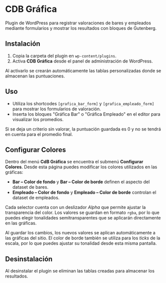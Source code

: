# CDB Gráfica

Plugin de WordPress para registrar valoraciones de bares y empleados mediante formularios y mostrar los resultados con bloques de Gutenberg.

## Instalación

1. Copia la carpeta del plugin en `wp-content/plugins`.
2. Activa **CDB Gráfica** desde el panel de administración de WordPress.

Al activarlo se crearán automáticamente las tablas personalizadas donde se almacenan las puntuaciones.

## Uso

- Utiliza los shortcodes `[grafica_bar_form]` y `[grafica_empleado_form]` para mostrar los formularios de valoración.
- Inserta los bloques "Gráfica Bar" o "Gráfica Empleado" en el editor para visualizar los promedios.

Si se deja un criterio sin valorar, la puntuación guardada es 0 y no se tendrá en cuenta para el promedio final.

## Configurar Colores

Dentro del menú **CdB Gráfica** se encuentra el submenú **Configurar Colores**. Desde esta página puedes modificar los colores utilizados en las gráficas:

- **Bar – Color de fondo** y **Bar – Color de borde** definen el aspecto del dataset de bares.
- **Empleado – Color de fondo** y **Empleado – Color de borde** controlan el dataset de empleados.

Cada selector cuenta con un deslizador *Alpha* que permite ajustar la transparencia del color. Los valores se guardan en formato `rgba`, por lo que puedes elegir tonalidades semitransparentes que se aplicarán directamente en las gráficas.

Al guardar los cambios, los nuevos valores se aplican automáticamente a las gráficas del sitio. El color de borde también se utiliza para los *ticks* de la escala, por lo que puedes ajustar su tonalidad desde esta misma pantalla.

## Desinstalación

Al desinstalar el plugin se eliminan las tablas creadas para almacenar los resultados.
